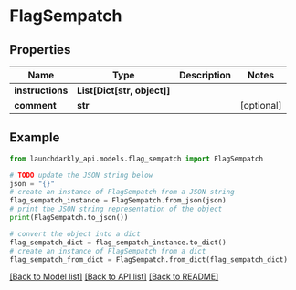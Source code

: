 # FlagSempatch


## Properties

Name | Type | Description | Notes
------------ | ------------- | ------------- | -------------
**instructions** | **List[Dict[str, object]]** |  | 
**comment** | **str** |  | [optional] 

## Example

```python
from launchdarkly_api.models.flag_sempatch import FlagSempatch

# TODO update the JSON string below
json = "{}"
# create an instance of FlagSempatch from a JSON string
flag_sempatch_instance = FlagSempatch.from_json(json)
# print the JSON string representation of the object
print(FlagSempatch.to_json())

# convert the object into a dict
flag_sempatch_dict = flag_sempatch_instance.to_dict()
# create an instance of FlagSempatch from a dict
flag_sempatch_from_dict = FlagSempatch.from_dict(flag_sempatch_dict)
```
[[Back to Model list]](../README.md#documentation-for-models) [[Back to API list]](../README.md#documentation-for-api-endpoints) [[Back to README]](../README.md)



